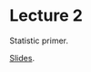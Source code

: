 # Lecture 2

Statistic primer.

[Slides](https://docs.google.com/presentation/d/e/2PACX-1vSTYt-C1bF8BzRe5LYcz8n-DjuyZXSeXfbOqnY07emtdYFtKgcsjjVM50pG2oAVErsHASeML9x1jwn2/pub?start=false&loop=false&delayms=600000).
